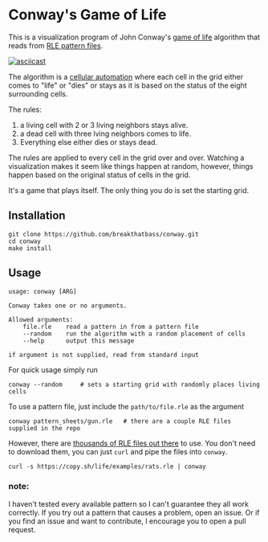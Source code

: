 # Conway's Game of Life
This is a visualization program of John Conway's [game of life](https://en.wikipedia.org/wiki/Conway%27s_Game_of_Life) algorithm that reads from [RLE pattern files](https://www.conwaylife.com/wiki/Run_Length_Encoded).

[![asciicast](https://asciinema.org/a/cewZvySnRu83bsUOxf9xisA4y.svg)](https://asciinema.org/a/cewZvySnRu83bsUOxf9xisA4y)

The algorithm is a [cellular automation](https://en.wikipedia.org/wiki/Cellular_automaton) where each cell in the grid either comes to "life" or "dies" or stays as it is based on the status of the eight surrounding cells. 

The rules:  
1. a living cell with 2 or 3 living neighbors stays alive.
2. a dead cell with three lving neighbors comes to life.
3. Everything else either dies or stays dead.

The rules are applied to every cell in the grid over and over. Watching a visualization makes it seem like things happen at random, however, things happen based on the original status of cells in the grid.  

It's a game that plays itself. The only thing you do is set the starting grid.



## Installation
```
git clone https://github.com/breakthatbass/conway.git
cd conway
make install
```


## Usage

```
usage: conway [ARG]

Conway takes one or no arguments.

Allowed arguments:
	file.rle	read a pattern in from a pattern file
	--random	run the algorithm with a random placement of cells
	--help	    output this message

if argument is not supplied, read from standard input

```

For quick usage simply run  
```
conway --random     # sets a starting grid with randomly places living cells
```
To use a pattern file, just include the `path/to/file.rle` as the argument
```
conway pattern_sheets/gun.rle   # there are a couple RLE files supplied in the repo
```
However, there are [thousands of RLE files out there](https://copy.sh/life/examples/) to use. You don't need to download them, you can just `curl` and pipe the files into `conway`. 
```
curl -s https://copy.sh/life/examples/rats.rle | conway
```
### note:
I haven't tested every available pattern so I can't guarantee they all work correctly. If you try out a pattern that causes a problem, open an issue. Or if you find an issue and want to contribute, I encourage you to open a pull request.